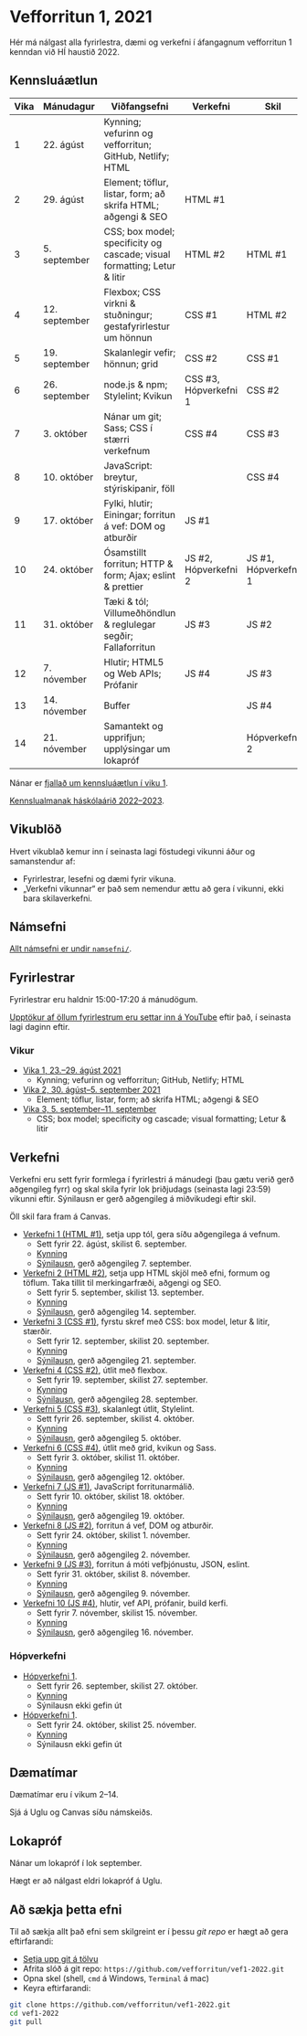 # Vefforritun 1, 2021

Hér má nálgast alla fyrirlestra, dæmi og verkefni í áfangagnum vefforritun 1 kenndan við HÍ haustið 2022.

## Kennsluáætlun

| Vika | Mánudagur     | Viðfangsefni                                                             | Verkefni              | Skil                 |
|------|---------------|--------------------------------------------------------------------------|-----------------------|----------------------|
| 1    | 22. ágúst     | Kynning; vefurinn og vefforritun; GitHub, Netlify; HTML                  |                       |                      |
| 2    | 29. ágúst     | Element; töflur, listar, form; að skrifa HTML; aðgengi & SEO             | HTML #1               |                      |
| 3    | 5. september  | CSS; box model; specificity og cascade; visual formatting; Letur & litir | HTML #2               | HTML #1              |
| 4    | 12. september | Flexbox; CSS virkni & stuðningur; gestafyrirlestur um hönnun             | CSS #1                | HTML #2              |
| 5    | 19. september | Skalanlegir vefir; hönnun; grid                                          | CSS #2                | CSS #1               |
| 6    | 26. september | node.js & npm; Stylelint; Kvikun                                         | CSS #3, Hópverkefni 1 | CSS #2               |
| 7    | 3. október    | Nánar um git; Sass; CSS í stærri verkefnum                               | CSS #4                | CSS #3               |
| 8    | 10. október   | JavaScript: breytur, stýriskipanir, föll                                 |                       | CSS #4               |
| 9    | 17. október   | Fylki, hlutir; Einingar; forritun á vef: DOM og atburðir                 | JS #1                 |                      |
| 10   | 24. október   | Ósamstillt forritun; HTTP & form; Ajax; eslint & prettier                | JS #2, Hópverkefni 2  | JS #1, Hópverkefni 1 |
| 11   | 31. október   | Tæki & tól; Villumeðhöndlun & reglulegar segðir; Fallaforritun           | JS #3                 | JS #2                |
| 12   | 7. nóvember   | Hlutir; HTML5 og Web APIs; Prófanir                                      | JS #4                 | JS #3                |
| 13   | 14. nóvember  | Buffer                                                                   |                       | JS #4                |
| 14   | 21. nóvember  | Samantekt og upprifjun; upplýsingar um lokapróf                          |                       | Hópverkefni 2        |

Nánar er [fjallað um kennsluáætlun í viku 1](vikur/vika-01.md).

[Kennslualmanak háskólaárið 2022–2023](https://ugla.hi.is/kennsluskra/index.php?tab=skoli&chapter=content&id=46698&kennsluar=2022).

## Vikublöð

Hvert vikublað kemur inn í seinasta lagi föstudegi vikunni áður og samanstendur af:

* Fyrirlestrar, lesefni og dæmi fyrir vikuna.
* „Verkefni vikunnar“ er það sem nemendur ættu að gera í vikunni, ekki bara skilaverkefni.

## Námsefni

[Allt námsefni er undir `namsefni/`](/namsefni).

## Fyrirlestrar

Fyrirlestrar eru haldnir 15:00-17:20 á mánudögum.

[Upptökur af öllum fyrirlestrum eru settar inn á YouTube]((https://www.youtube.com/playlist?list=PLRj-ccg8iozztWvIH3n6647KQuJgg4mpi)) eftir það, í seinasta lagi daginn eftir.

### Vikur

* [Vika 1, 23.–29. ágúst 2021](vikur/vika-01.md)
  * Kynning; vefurinn og vefforritun; GitHub, Netlify; HTML
* [Vika 2, 30. ágúst–5. september 2021](vikur/vika-02.md)
  * Element; töflur, listar, form; að skrifa HTML; aðgengi & SEO
* [Vika 3, 5. september–11. september](vikur/vika-03.md)
  * CSS; box model; specificity og cascade; visual formatting; Letur & litir

## Verkefni

Verkefni eru sett fyrir formlega í fyrirlestri á mánudegi (þau gætu verið gerð aðgengileg fyrr) og skal skila fyrir lok þriðjudags (seinasta lagi 23:59) vikunni eftir. Sýnilausn er gerð aðgengileg á miðvikudegi eftir skil.

Öll skil fara fram á Canvas.

* [Verkefni 1 (HTML #1)](https://github.com/vefforritun/vef1-2022-v1), setja upp tól, gera síðu aðgengilega á vefnum.
  * Sett fyrir 22. ágúst, skilist 6. september.
  * [Kynning](https://youtu.be/)
  * [Sýnilausn](https://github.com/vefforritun/vef1-2022-v1-synilausn), gerð aðgengileg 7. september.
* [Verkefni 2 (HTML #2)](https://github.com/vefforritun/vef1-2022-v2), setja upp HTML skjöl með efni, formum og töflum. Taka tillit til merkingarfræði, aðgengi og SEO.
  * Sett fyrir 5. september, skilist 13. september.
  * [Kynning](https://youtu.be/)
  * [Sýnilausn](https://github.com/vefforritun/vef1-2022-v2-synilausn), gerð aðgengileg 14. september.
* [Verkefni 3 (CSS #1)](https://github.com/vefforritun/vef1-2022-v3), fyrstu skref með CSS: box model, letur & litir, stærðir.
  * Sett fyrir 12. september, skilist 20. september.
  * [Kynning](https://youtu.be/)
  * [Sýnilausn](https://github.com/vefforritun/vef1-2022-v3-synilausn), gerð aðgengileg 21. september.
* [Verkefni 4 (CSS #2)](https://github.com/vefforritun/vef1-2022-v4), útlit með flexbox.
  * Sett fyrir 19. september, skilist 27. september.
  * [Kynning](https://youtu.be/)
  * [Sýnilausn](https://github.com/vefforritun/vef1-2022-v4-synilausn), gerð aðgengileg 28. september.
* [Verkefni 5 (CSS #3)](https://github.com/vefforritun/vef1-2022-v5), skalanlegt útlit, Stylelint.
  * Sett fyrir 26. september, skilist 4. október.
  * [Kynning](https://youtu.be/)
  * [Sýnilausn](https://github.com/vefforritun/vef1-2022-v5-synilausn), gerð aðgengileg 5. október.
* [Verkefni 6 (CSS #4)](https://github.com/vefforritun/vef1-2022-v6), útlit með grid, kvikun og Sass.
  * Sett fyrir 3. október, skilist 11. október.
  * [Kynning](https://youtu.be/)
  * [Sýnilausn](https://github.com/vefforritun/vef1-2022-v6-synilausn), gerð aðgengileg 12. október.
* [Verkefni 7 (JS #1)](https://github.com/vefforritun/vef1-2022-v7), JavaScript forritunarmálið.
  * Sett fyrir 10. október, skilist 18. október.
  * [Kynning](https://youtu.be/)
  * [Sýnilausn](https://github.com/vefforritun/vef1-2022-v7-synilausn), gerð aðgengileg 19. október.
* [Verkefni 8 (JS #2)](https://github.com/vefforritun/vef1-2022-v8), forritun á vef, DOM og atburðir.
  * Sett fyrir 24. október, skilist 1. nóvember.
  * [Kynning](https://youtu.be/)
  * [Sýnilausn](https://github.com/vefforritun/vef1-2022-v8-synilausn), gerð aðgengileg 2. nóvember.
* [Verkefni 9 (JS #3)](https://github.com/vefforritun/vef1-2022-v9), forritun á móti vefþjónustu, JSON, eslint.
  * Sett fyrir 31. október, skilist 8. nóvember.
  * [Kynning](https://youtu.be/)
  * [Sýnilausn](https://github.com/vefforritun/vef1-2022-v9-synilausn), gerð aðgengileg 9. nóvember.
* [Verkefni 10 (JS #4)](https://github.com/vefforritun/vef1-2022-v10), hlutir, vef API, prófanir, build kerfi.
  * Sett fyrir 7. nóvember, skilist 15. nóvember.
  * [Kynning](https://youtu.be/)
  * [Sýnilausn](https://github.com/vefforritun/vef1-2022-v10-synilausn), gerð aðgengileg 16. nóvember.

### Hópverkefni

* [Hópverkefni 1](https://github.com/vefforritun/vef1-2022-h1).
  * Sett fyrir 26. september, skilist 27. október.
  * [Kynning](https://youtu.be/)
  * Sýnilausn ekki gefin út
* [Hópverkefni 1](https://github.com/vefforritun/vef1-2022-h2).
  * Sett fyrir 24. október, skilist 25. nóvember.
  * [Kynning](https://youtu.be/)
  * Sýnilausn ekki gefin út

## Dæmatímar

Dæmatímar eru í vikum 2–14.

Sjá á Uglu og Canvas síðu námskeiðs.

## Lokapróf

Nánar um lokapróf í lok september.

Hægt er að nálgast eldri lokapróf á Uglu.

## Að sækja þetta efni

Til að sækja allt það efni sem skilgreint er í þessu _git repo_ er hægt að gera eftirfarandi:

* [Setja upp git á tölvu](https://help.github.com/articles/set-up-git/)
* Afrita slóð á git repo: `https://github.com/vefforritun/vef1-2022.git`
* Opna skel (shell, `cmd` á Windows, `Terminal` á mac)
* Keyra eftirfarandi:

```bash
git clone https://github.com/vefforritun/vef1-2022.git
cd vef1-2022
git pull
```
